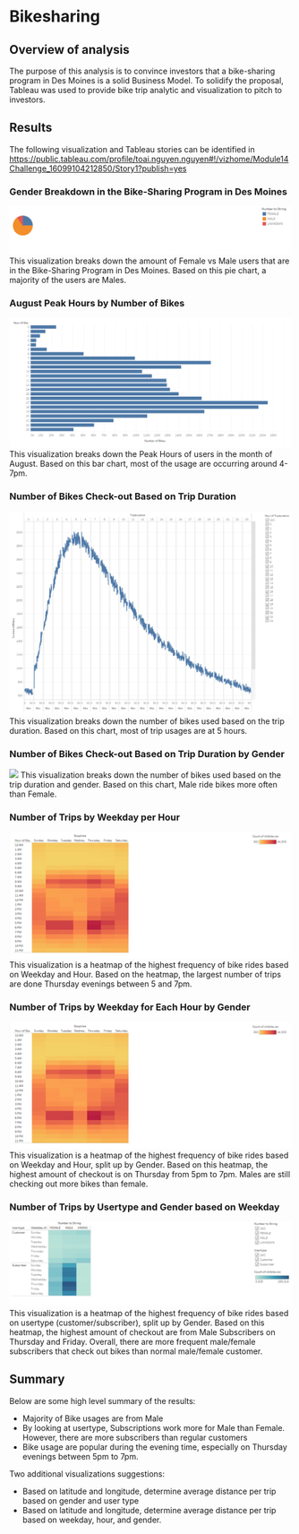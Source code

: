 # Bikesharing

## Overview of analysis
The purpose of this analysis is to convince investors that a bike-sharing program in Des Moines is a solid Business Model. To solidify the proposal, Tableau was used to provide bike trip analytic and visualization to pitch to investors.

## Results
The following visualization and Tableau stories can be identified in https://public.tableau.com/profile/toai.nguyen.nguyen#!/vizhome/Module14Challenge_16099104212850/Story1?publish=yes

### Gender Breakdown in the Bike-Sharing Program in Des Moines

![](images/GenderBreakdown.PNG)
This visualization breaks down the amount of Female vs Male users that are in the Bike-Sharing Program in Des Moines. Based on this pie chart, a majority of the users are Males.

### August Peak Hours by Number of Bikes

![](images/AugustPeakHours.PNG)
This visualization breaks down the Peak Hours of users in the month of August. Based on this bar chart, most of the usage are occurring around 4-7pm.

### Number of Bikes Check-out Based on Trip Duration

![](images/BikesTripDuration.PNG)
This visualization breaks down the number of bikes used based on the trip duration. Based on this chart, most of trip usages are at 5 hours.

### Number of Bikes Check-out Based on Trip Duration by Gender

![](images/BikesTripDurationGdender.PNG)
This visualization breaks down the number of bikes used based on the trip duration and gender. Based on this chart, Male ride bikes more often than Female.

### Number of Trips by Weekday per Hour

![](images/TripsWeekdayHour.PNG)
This visualization is a heatmap of the highest frequency of bike rides based on Weekday and Hour. Based on the heatmap, the largest number of trips are done Thursday evenings between 5 and 7pm.

### Number of Trips by Weekday for Each Hour by Gender

![](images/TripsWeekdayHour.PNG)
This visualization is a heatmap of the highest frequency of bike rides based on Weekday and Hour, split up by Gender. Based on this heatmap, the highest amount of checkout is on Thursday from 5pm to 7pm. Males are still checking out more bikes than female.

### Number of Trips by Usertype and Gender based on Weekday

![](images/TripsUsertypeGenderWeekday.PNG)
This visualization is a heatmap of the highest frequency of bike rides based on usertype (customer/subscriber), split up by Gender. Based on this heatmap, the highest amount of checkout are from Male Subscribers on Thursday and Friday. Overall, there are more frequent male/female subscribers that check out bikes than normal male/female customer. 

## Summary
Below are some high level summary of the results:
- Majority of Bike usages are from Male
- By looking at usertype, Subscriptions work more for Male than Female. However, there are more subscribers than regular customers
- Bike usage are popular during the evening time, especially on Thursday evenings between 5pm to 7pm.

Two additional visualizations suggestions:
- Based on latitude and longitude, determine average distance per trip based on gender and user type
- Based on latitude and longitude, determine average distance per trip based on weekday, hour, and gender.

